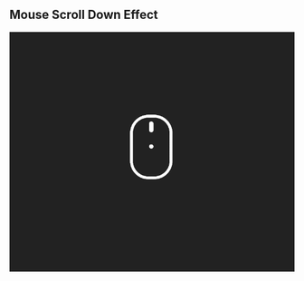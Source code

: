 ## Mouse Scroll Down Effect

![Edit [Web] Mouse Scroll Down Effect](../../gifs/indicator/mouse-scroll-down-effect.gif)
